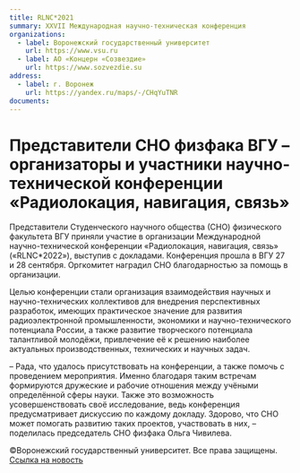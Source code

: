 ```yaml
---
title: RLNC*2021
summary: XXVII Международная научно-техническая конференция
organizations:
  - label: Воронежский государственный университет
    url: https://www.vsu.ru
  - label: АО «Концерн «Созвездие»
    url: https://www.sozvezdie.su
address:
  - label: г. Воронеж
    url: https://yandex.ru/maps/-/CHqYuTNR
documents:
---
```


# Представители СНО физфака ВГУ – организаторы и участники научно-технической конференции «Радиолокация, навигация, связь»

Представители Студенческого научного общества (СНО) физического факультета ВГУ приняли участие в организации Международной научно-технической конференции «Радиолокация, навигация, связь» («RLNC*2022»), выступив с докладами. Конференция прошла в ВГУ 27 и 28 сентября. Оргкомитет наградил СНО благодарностью за помощь в организации.

Целью конференции стали организация взаимодействия научных и научно-технических коллективов для внедрения перспективных разработок, имеющих практическое значение для развития радиоэлектронной промышленности, экономики и научно-технического потенциала России, а также развитие творческого потенциала талантливой молодёжи, привлечение её к решению наиболее актуальных производственных, технических и научных задач.

– Рада, что удалось присутствовать на конференции, а также помочь с проведением мероприятия. Именно благодаря таким встречам формируются дружеские и рабочие отношения между учёными определённой сферы науки. Также это возможность усовершенствовать своё исследование, ведь конференция предусматривает дискуссию по каждому докладу. Здорово, что СНО может помогать развитию таких проектов, участвовать в них, – поделилась председатель СНО физфака Ольга Чивилева.

©Воронежский государственный университет. Все права защищены. [Ссылка на новость](https://www.vsu.ru/ru/news/feed/2022/09/15395)
